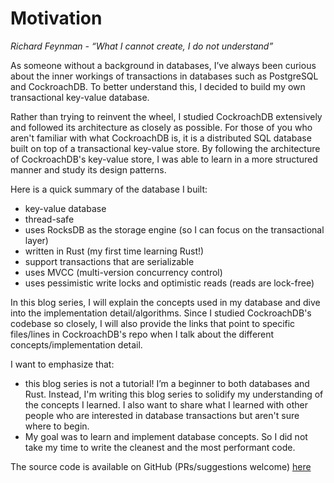 # Motivation

_Richard Feynman - “What I cannot create, I do not understand”_

As someone without a background in databases, I’ve always been curious about the inner workings of transactions in databases such as PostgreSQL and CockroachDB. To better understand this, I decided to build my own transactional key-value database.

Rather than trying to reinvent the wheel, I studied CockroachDB extensively and followed its architecture as closely as possible. For those of you who aren't familiar with what CockroachDB is, it is a distributed SQL database built on top of a transactional key-value store. By following the architecture of CockroachDB's key-value store, I was able to learn in a more structured manner and study its design patterns.

Here is a quick summary of the database I built:

- key-value database
- thread-safe
- uses RocksDB as the storage engine (so I can focus on the transactional layer)
- written in Rust (my first time learning Rust!)
- support transactions that are serializable
- uses MVCC (multi-version concurrency control)
- uses pessimistic write locks and optimistic reads (reads are lock-free)

In this blog series, I will explain the concepts used in my database and dive into the implementation detail/algorithms. Since I studied CockroachDB's codebase so closely, I will also provide the links that point to specific files/lines in CockroachDB's repo when I talk about the different concepts/implementation detail.

I want to emphasize that:

- this blog series is not a tutorial! I’m a beginner to both databases and Rust. Instead, I'm writing this blog series to solidify my understanding of the concepts I learned. I also want to share what I learned with other people who are interested in database transactions but aren't sure where to begin.
- My goal was to learn and implement database concepts. So I did not take my time to write the cleanest and the most performant code.

The source code is available on GitHub (PRs/suggestions welcome) [here](https://github.com/brianshih1/little-key-value-db)
